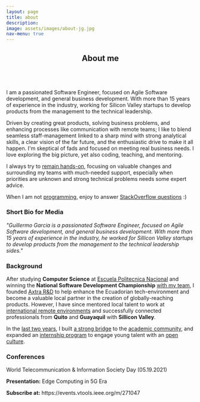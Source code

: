 ```yaml
---
layout: page
title: about
description:
image: assets/images/about-jg.jpg
nav-menu: true
---
```


<!-- Main -->
<div id="main" class="alt">

<!-- One -->
<section id="one">
	<div class="inner">
		<header class="major">
			<h1>About me</h1>
		</header>

<!-- Content -->
<div class="row">
	<div class="12u$">
		<span class="image left">
			<img src="{% link assets/images/about-jg-large.jpg %}" alt="" />
		</span>	
		<p>I am a passionated Software Engineer, focused on Agile Software development, and general business development. With more than 15 years of experience in the industry, working for Silicon Valley startups to develop products from the management to the technical leadership.</p>
		<p>Driven by creating great products, solving business problems, and enhancing processes like communication with remote teams; I like to blend seamless staff-management linked to a sharp mind with strong analytical skills, a clear vision of the far future, and the enthusiastic drive to make it all happen. I'm skeptical of fads and focused on meeting real business needs. I love exploring the big picture, yet also coding, teaching, and mentoring.</p>
		<p>I always try to <a href="https://github.com/bitcod3r/">remain hands-on</a>, focusing on valuable changes and surrounding my teams with much-needed support, especially when priorities are unknown and strong technical problems needs some expert advice.</p>
		<p>When I am not <a href="/skills.html">programming</a>, enjoy to answer <a href="https://stackoverflow.com/users/story/247684">StackOverflow questions</a> :)</p>
	</div>
	<!-- Break -->
	<div class="6u 12u$(big) box">
		<h3>Short Bio for Media</h3>
		<p><i>"Guillermo Garcia is a passionated Software Engineer, focused on Agile Software development, and general business development. With more than 15 years of experience in the industry, he worked for Sillicon Valley startups to develop products from the management to the technical leadership sides."</i></p>
	</div>
	<div class="6u 12u$(big)">
		<h3>Background</h3>
		<p>After studying <strong>Computer Science</strong> at <a href="https://www.epn.edu.ec">Escuela Politecnica Nacional</a> and winning the <strong>National Software Development Championship</strong> <a href="https://www.linkedin.com/in/bitcoder/detail/overlay-view/urn:li:fsd_profileTreasuryMedia:(ACoAAAO1Y7cBEgClRT4Udcyyu105kv3ysnjtfHs,1586377378359)/">with my team</a>, I founded <a href="https://www.facebook.com/AxtraRD/" target="_blank" title="axtra.com.ec was removed from NIC.ec">Axtra R&D</a> to help enhance the Ecuadorian tech-environment and become a valuable local partner in the creation of globally-reaching products. However, I have since mentored local talent to work at <a href="https://www.ioet.com/">international remote environments</a> and successfully connected professionals from <strong>Quito</strong> and <strong>Guayaquil</strong> with <strong>Sillicon Valley</strong>.</p>
		<p>In the 
		<a href="https://www.i3lab.org/pagina-nueva-2">last two years</a>,  
		I built <a href="http://www.espol.edu.ec/es/evento/ioet-cloud-day">a strong bridge</a> 
		to the <a href="http://railsgirls.com/guayaquil-20181124.html">academic community</a>, and expanded an 
		<a href="https://twitter.com/i3labespol/status/941010701581258758">internship program</a>
		to engage young talent with an <a href="https://www.flisol.ec/guayaquil/">open culture</a>.</p>
	</div>
	<div class="12u$">
		<h3>Conferences</h3>
		<div class="6u 12u$(big)">
			<p></p>
		</div>
		<div class="6u 12u$(big)">
			<p>
				World Telecommunication & Information Society Day
				<span>(05.19.2021)<span>
			</p>
			<p><strong>Presentation:</strong> Edge Computing in 5G Era</p>
			<p><strong>Subscribe at:</strong> https://events.vtools.ieee.org/m/271047</p>
		</div>
	</div>
</div>


<!-- TO-DO: Expand more info about pro activities. Like radio interviews and conferences. Or side projects -->

</div>
</section>
</div>
